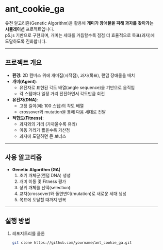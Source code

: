 # ant_cookie_ga

유전 알고리즘(Genetic Algorithm)을 활용해 **개미가 장애물을 피해 과자를 찾아가는 시뮬레이션** 프로젝트입니다.  
p5.js 기반으로 구현되며, 개미는 세대를 거듭할수록 점점 더 효율적으로 목표(과자)에 도달하도록 진화합니다.

---

## 프로젝트 개요
- **환경**: 2D 캔버스 위에 개미집(시작점), 과자(목표), 랜덤 장애물을 배치  
- **개미(Agent)**: 
  - 유전자로 표현된 각도 배열(angle sequence)을 기반으로 움직임  
  - 각 스텝마다 일정 거리 전진하면서 각도만큼 회전  
- **유전자(DNA)**: 
  - 고정 길이(예: 100 스텝)의 각도 배열  
  - crossover와 mutation을 통해 다음 세대로 전달  
- **적합도(Fitness)**: 
  - 과자와의 거리 (가까울수록 유리)  
  - 이동 거리가 짧을수록 가산점  
  - 과자에 도달하면 큰 보너스  

---

## 사용 알고리즘
- **Genetic Algorithm (GA)**  
  1. 초기 개체군(랜덤 DNA) 생성  
  2. 개미 이동 및 Fitness 평가  
  3. 상위 개체를 선택(selection)  
  4. 교차(crossover)와 돌연변이(mutation)로 새로운 세대 생성  
  5. 목표에 도달할 때까지 반복  

---

## 실행 방법
1. 레포지토리를 클론
   ```bash
   git clone https://github.com/yourname/ant_cookie_ga.git
